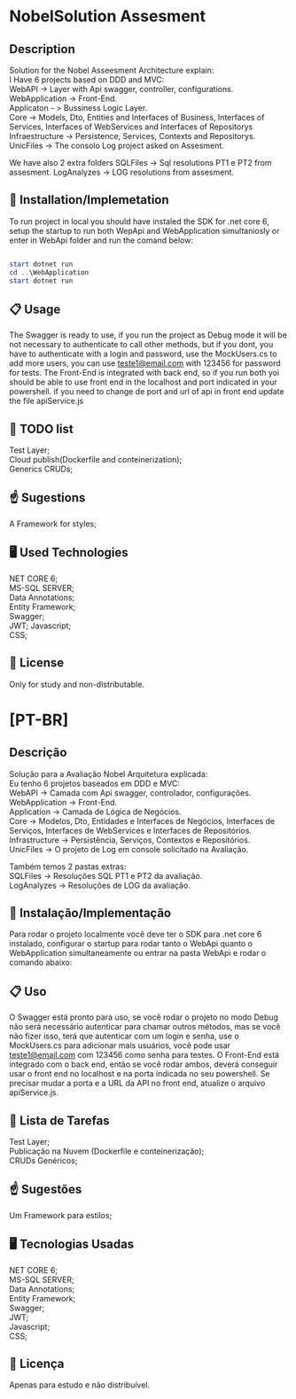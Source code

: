# NobelSolution Assesment

## Description
Solution for the Nobel Asseesment
Architecture explain:</br>
I Have 6 projects based on DDD and MVC:
</br>
WebAPI -> Layer with Api swagger, controller, configurations.</br>
WebApplication -> Front-End.</br>
Applicaton - > Bussiness Logic Layer.</br>
Core -> Models, Dto, Entities and Interfaces of Business, Interfaces of Services, Interfaces of WebServices and Interfaces of Repositorys</br>
Infraestructure -> Persistence, Services, Contexts and Repositorys.</br>
UnicFiles -> The consolo Log project asked on Assesment.

We have also 2 extra folders
SQLFiles -> Sql resolutions PT1 e PT2 from assesment.
LogAnalyzes -> LOG resolutions from assesment.

## 🚀 Installation/Implemetation
To run project in local you should have instaled the SDK for .net core 6, setup the startup to run both WepApi and WebApplication simultaniosly or enter in WebApi folder and run the comand below:
```PowerShell | CMD

start dotnet run
cd ..\WebApplication 
start dotnet run

```


## 📋 Usage
The Swagger is ready to use, if you run the project as Debug mode it will be not necessary to authenticate to call other methods, but if you dont, you have to authenticate with a login and password, use the MockUsers.cs to add more users, you can use teste1@email.com with 123456 for password for tests.
The Front-End is integrated with back end, so if you run both yoi should be able to use front end in the localhost and port indicated in your powershell. if you need to change de port and url of api in front end update the file apiService.js



## 🤝 TODO list
Test Layer;</br>
Cloud publish(Dockerfile and conteinerization);</br>
Generics CRUDs;</br>

## ☝️ Sugestions
A Framework for styles;</br>

## 🖥️ Used Technologies
NET CORE 6;</br>
MS-SQL SERVER;</br>
Data Annotations;</br>
Entity Framework;</br>
Swagger;</br>
JWT;
Javascript;</br>
CSS;</br>

## 📝 License
Only for study and non-distributable.

# [PT-BR]

## Descrição
Solução para a Avaliação Nobel
Arquitetura explicada:</br>
Eu tenho 6 projetos baseados em DDD e MVC:
</br>
WebAPI -> Camada com Api swagger, controlador, configurações.</br>
WebApplication -> Front-End.</br>
Application -> Camada de Lógica de Negócios.</br>
Core -> Modelos, Dto, Entidades e Interfaces de Negócios, Interfaces de Serviços, Interfaces de WebServices e Interfaces de Repositórios.</br>
Infrastructure -> Persistência, Serviços, Contextos e Repositórios.</br>
UnicFiles -> O projeto de Log em console solicitado na Avaliação.</br>

Também temos 2 pastas extras:</br>
SQLFiles -> Resoluções SQL PT1 e PT2 da avaliação.</br>
LogAnalyzes -> Resoluções de LOG da avaliação.</br>

## 🚀 Instalação/Implementação
Para rodar o projeto localmente você deve ter o SDK para .net core 6 instalado, configurar o startup para rodar tanto o WebApi quanto o WebApplication simultaneamente ou entrar na pasta WebApi e rodar o comando abaixo:



## 📋 Uso
O Swagger está pronto para uso, se você rodar o projeto no modo Debug não será necessário autenticar para chamar outros métodos, mas se você não fizer isso, terá que autenticar com um login e senha, use o MockUsers.cs para adicionar mais usuários, você pode usar teste1@email.com com 123456 como senha para testes.
O Front-End está integrado com o back end, então se você rodar ambos, deverá conseguir usar o front end no localhost e na porta indicada no seu powershell. Se precisar mudar a porta e a URL da API no front end, atualize o arquivo apiService.js.

## 🤝 Lista de Tarefas
Test Layer;</br>
Publicação na Nuvem (Dockerfile e conteinerização);</br>
CRUDs Genéricos;</br>

## ☝️ Sugestões
Um Framework para estilos;</br>

## 🖥️ Tecnologias Usadas
NET CORE 6;</br>
MS-SQL SERVER;</br>
Data Annotations;</br>
Entity Framework;</br>
Swagger;</br>
JWT;</br>
Javascript;</br>
CSS;</br>

## 📝 Licença
Apenas para estudo e não distribuível.
